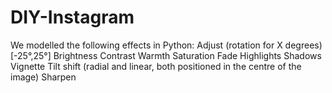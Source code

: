 # DIY-Instagram
We modelled the following effects in Python:
Adjust (rotation for X degrees) [-25°,25°]
Brightness
Contrast
Warmth
Saturation
Fade
Highlights
Shadows
Vignette
Tilt shift (radial and linear, both positioned in the centre of the image)
Sharpen
